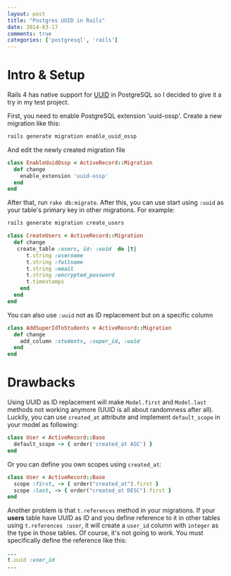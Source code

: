 ```yaml
---
layout: post
title: "Postgres UUID in Rails"
date: 2014-03-17
comments: true
categories: ['postgresql', 'rails']
---
```


# Intro & Setup
Rails 4 has native support for [UUID](http://en.wikipedia.org/wiki/Universally_unique_identifier) in PostgreSQL so I decided to give it a try in my test project.

First, you need to enable PostgreSQL extension 'uuid-ossp'. Create a new migration like this:

```bash
rails generate migration enable_uuid_ossp
```

And edit the newly created migration file

```ruby
class EnableUuidOssp < ActiveRecord::Migration
  def change
    enable_extension 'uuid-ossp'
  end
end
```

After that, run ```rake db:migrate```. After this, you can use start using ```:uuid``` as your table's primary key in other migrations. For example:

```ruby
rails generate migration create_users
```

```ruby
class CreateUsers < ActiveRecord::Migration
  def change
   create_table :users, id: :uuid  do |t|
      t.string :username
      t.string :fullname
      t.string :email
      t.string :encrypted_password
      t.timestamps
    end
  end
end
```

You can also use ```:uuid``` not as ID replacement but on a specific column

```ruby
class AddSuperIdToStudents < ActiveRecord::Migration
  def change
    add_column :students, :super_id, :uuid
  end
end
```

# Drawbacks
Using UUID as ID replacement will make ```Model.first``` and ```Model.last``` methods not working anymore (UUID is all about randomness after all). Luckily, you can use ```created_at``` attribute and implement ```default_scope``` in your model as following:

```ruby
class User < ActiveRecord::Base
  default_scope -> { order('created_at ASC') }
end
```
Or you can define you own scopes using ```created_at```:

```ruby
class User < ActiveRecord::Base
  scope :first, -> { order("created_at").first }
  scope :last, -> { order("created_at DESC").first }
end
```

Another problem is that ```t.references``` method in your migrations. If your __users__ table have UUID as ID and you define reference to it in other tables using ```t.references :user```, it will create a ```user_id``` column with ```integer``` as the type in those tables. Of course, it's not going to work. You must specifically define the reference like this:

```ruby
...
t.uuid :user_id
...
```

